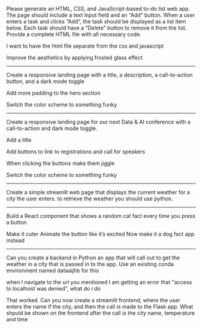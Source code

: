 Please generate an HTML, CSS, and JavaScript-based to-do list web app. The page should include a text input field and an “Add” button. When a user enters a task and clicks “Add”, the task should be displayed as a list item below. Each task should have a “Delete” button to remove it from the list. Provide a complete HTML file with all necessary code.

I want to have the html file separate from the css and javascript

Improve the aesthetics by applying frosted glass effect

----------------

Create a responsive landing page with a title, a description, a call-to-action button, and a dark mode toggle

Add more padding to the hero section

Switch the color scheme to something funky

--------------

Create a responsive landing page for our next Data & AI conference with a call-to-action and dark mode toggle.

Add a title

Add buttons to link to registrations and call for speakers

When clicking the buttons make them jiggle

Switch the color scheme to something funky

----------------

Create a simple streamlit web page that displays the current weather for a city the user enters. to retrieve the weather you should use python.

---------

Build a React component that shows a random cat fact every time you press a button

Make it cuter
Animate the button like it’s excited
Now make it a dog fact app instead

--------------

Can you create a backend in Python an app that will call out to get the weather in a city that is passed in to the app. Use an existing conda environment named dataaijhb for this


when I navigate to the url you mentioned I am getting an error that "access to localhost was denied", what do i do

That worked. Can you now create a streamlit frontend, where the user enters the name if the city, and then the call is made to the Flask app. What shpuld be shown on the frontend after the call is the city name, temperature and time





